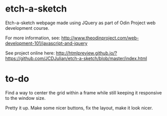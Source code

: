 etch-a-sketch
=============

Etch-a-sketch webpage made using JQuery as part of Odin Project web development course.

For more information, see: http://www.theodinproject.com/web-development-101/javascript-and-jquery

See project online here: http://htmlpreview.github.io/?https://github.com/JCDJulian/etch-a-sketch/blob/master/index.html

to-do
=============

Find a way to center the grid within a frame while still keeping it responsive to the window size.

Pretty it up. Make some nicer buttons, fix the layout, make it look nicer.
